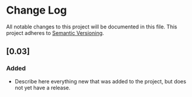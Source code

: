 # Change Log
All notable changes to this project will be documented in this file.
This project adheres to [Semantic Versioning](http://semver.org/).

## [0.03]
### Added
- Describe here everything new that was added to the project, but does not yet have a release.

